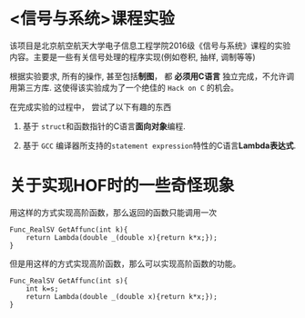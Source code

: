 # <信号与系统>课程实验
该项目是北京航空航天大学电子信息工程学院2016级《信号与系统》课程的实验内容。主要是一些有关信号处理的程序实现(例如卷积, 抽样, 调制等等)

根据实验要求, 所有的操作, 甚至包括**制图**， 都 **必须用C语言** 独立完成，不允许调用第三方库. 这使得该实验成为了一个绝佳的 `Hack on C` 的机会。 

在完成实验的过程中， 尝试了以下有趣的东西

1. 基于 `struct`和函数指针的C语言**面向对象**编程.

2. 基于 `GCC` 编译器所支持的`statement expression`特性的C语言**Lambda表达式**.


# 关于实现HOF时的一些奇怪现象


用这样的方式实现高阶函数，那么返回的函数只能调用一次

    Func_RealSV GetAffunc(int k){ 
        return Lambda(double _(double x){return k*x;});
    }

但是用这样的方式实现高阶函数，那么可以实现高阶函数的功能。

    Func_RealSV GetAffunc(int s){ 
        int k=s;
        return Lambda(double _(double x){return k*x;});
    }







